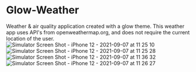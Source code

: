  # Glow-Weather
 Weather & air quality application created with a glow theme. This weather app uses API's from openweathermap.org, and does not require the current location of the user.
![Simulator Screen Shot - iPhone 12 - 2021-09-07 at 11 25 10](https://user-images.githubusercontent.com/77860839/132371721-cd31acf0-0580-49db-96db-6d29cf4b747f.png)
![Simulator Screen Shot - iPhone 12 - 2021-09-07 at 11 25 28](https://user-images.githubusercontent.com/77860839/132371743-b020169e-7860-42f2-a472-b29ead1789e4.png)
![Simulator Screen Shot - iPhone 12 - 2021-09-07 at 11 36 32](https://user-images.githubusercontent.com/77860839/132372661-ba18f19a-e8d5-4bf7-8149-618a93c31e85.png)
![Simulator Screen Shot - iPhone 12 - 2021-09-07 at 11 26 27](https://user-images.githubusercontent.com/77860839/132372728-2c488b48-8bb4-4d67-8354-233a8531dc04.png)


